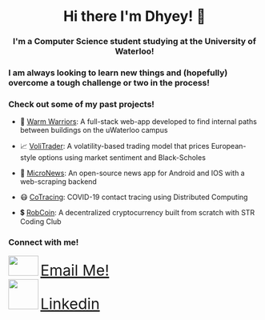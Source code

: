 <h1 align="center">Hi there I'm Dhyey! 👋</h1>

<h3 align="center">I'm a Computer Science student studying at the University of Waterloo!</h3>


### I am always looking to learn new things and (hopefully) overcome a tough challenge or two in the process!

### Check out some of my past projects!

- 📍 <a href="https://github.com/Dhyey-Mehta/uw-tunnel">Warm Warriors</a>: A full-stack web-app developed to find internal paths between buildings on the uWaterloo campus

- 📈 <a href="https://github.com/Dhyey-Mehta/voliTrader">VoliTrader</a>: A volatility-based trading model that prices European-style options using market sentiment and Black-Scholes

- 📰 <a href="https://github.com/daythekid/MicroNews">MicroNews</a>: An open-source news app for Android and IOS with a web-scraping backend

- 😷 <a href="https://github.com/daythekid/CoTracing">CoTracing</a>: COVID-19 contact tracing using Distributed Computing

- 💲 <a href="https://github.com/STR-Coding-Club/RobCoin">RobCoin</a>: A decentralized cryptocurrency built from scratch with STR Coding Club


### Connect with me!

<img src="https://camo.githubusercontent.com/a8f989dd1779b58dcbc40bad09fd3cc13ac66f474b51316c1d918168653aa058/68747470733a2f2f706e67696d672e636f6d2f75706c6f6164732f656d61696c2f656d61696c5f504e4731312e706e67" width="60" height="40"> <a href="mailto:dhyey.p.mehta@gmail.com" style="font-size : 30px;">Email Me!</a>
<br>
<img src="https://pngimg.com/uploads/linkedIn/linkedIn_PNG38.png" width="60" height="60"> <a href="https://www.linkedin.com/in/dhyey-mehta-1377901a7/" style="font-size : 30px">Linkedin</a>

